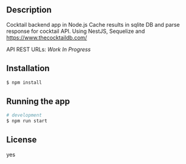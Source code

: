 ## Description

Cocktail backend app in Node.js
Cache results in sqlite DB and parse response for cocktail API.
Using NestJS, Sequelize and https://www.thecocktaildb.com/

API REST URLs:
_Work In Progress_

## Installation

```bash
$ npm install
```

## Running the app

```bash
# development
$ npm run start
```

## License
yes
